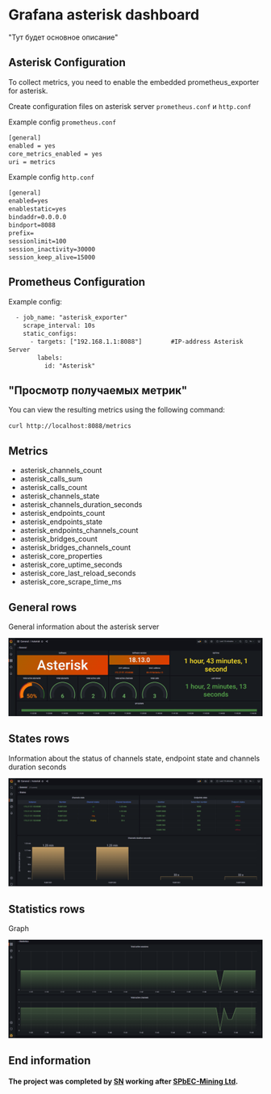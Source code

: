# Grafana asterisk dashboard
"Тут будет основное описание"

## Asterisk Configuration
To collect metrics, you need to enable the embedded prometheus_exporter for asterisk.


Сreate configuration files on asterisk server `prometheus.conf` и `http.conf`

Example config `prometheus.conf`
```
[general]
enabled = yes
core_metrics_enabled = yes
uri = metrics
```

Example config `http.conf`
```
[general]
enabled=yes
enablestatic=yes
bindaddr=0.0.0.0
bindport=8088
prefix=
sessionlimit=100
session_inactivity=30000
session_keep_alive=15000
```

## Prometheus Configuration
Example config:
```
  - job_name: "asterisk_exporter"
    scrape_interval: 10s
    static_configs:
      - targets: ["192.168.1.1:8088"]        #IP-address Asterisk Server
        labels:
          id: "Asterisk"
```

## "Просмотр получаемых метрик"
You can view the resulting metrics using the following command: 

`curl http://localhost:8088/metrics`

## Metrics
* asterisk_channels_count
* asterisk_calls_sum
* asterisk_calls_count
* asterisk_channels_state
* asterisk_channels_duration_seconds
* asterisk_endpoints_count
* asterisk_endpoints_state
* asterisk_endpoints_channels_count
* asterisk_bridges_count
* asterisk_bridges_channels_count
* asterisk_core_properties
* asterisk_core_uptime_seconds
* asterisk_core_last_reload_seconds
* asterisk_core_scrape_time_ms

## General rows
General information about the asterisk server

![image alt](/images/general_rows.png)

## States rows
Information about the status of channels state, endpoint state and channels duration seconds

![image alt](/images/States_rows.png)

## Statistics rows
Graph

![image alt](/images/Statistics_rows.png)

## End information
#### The project was completed by [SN](https://github.com/StanislavVN) working after [SPbEC-Mining Ltd](https://github.com/smtech-ru).
